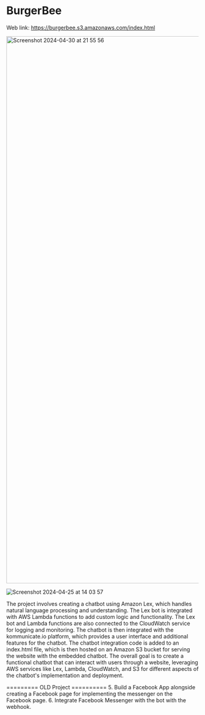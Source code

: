 # BurgerBee
Web link:  https://burgerbee.s3.amazonaws.com/index.html


<img width="1430" alt="Screenshot 2024-04-30 at 21 55 56" src="https://github.com/shashanktiple/BurgerBee/assets/23289378/c2092d61-867a-40af-a022-3c7bf05694d6">

![Screenshot 2024-04-25 at 14 03 57](https://github.com/shashanktiple/BurgerBee/assets/23289378/8a06eae3-cd56-4645-a56c-685ab7feec4d)




The project involves creating a chatbot using Amazon Lex, which handles natural language processing and understanding. The Lex bot is integrated with AWS Lambda functions to add custom logic and functionality. The Lex bot and Lambda functions are also connected to the CloudWatch service for logging and monitoring.
The chatbot is then integrated with the kommunicate.io platform, which provides a user interface and additional features for the chatbot. The chatbot integration code is added to an index.html file, which is then hosted on an Amazon S3 bucket for serving the website with the embedded chatbot.
The overall goal is to create a functional chatbot that can interact with users through a website, leveraging AWS services like Lex, Lambda, CloudWatch, and S3 for different aspects of the chatbot's implementation and deployment.





========= OLD Project ==========
5. Build a Facebook App alongside creating a Facebook page for implementing the messenger on the Facebook page.
6. Integrate Facebook Messenger with the bot with the webhook.


